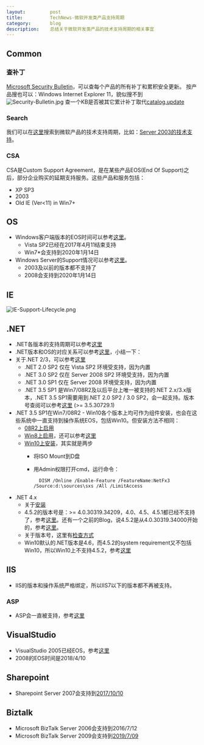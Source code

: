 ```yaml
---
layout:         post
title:          TechNews-微软开发类产品支持周期
category:       blog
description:    总结关于微软开发类产品的技术支持周期的相关事宜
---
```


## Common

### 查补丁
[Microsoft Security Bulletin](https://technet.microsoft.com/security/bulletin/)，可以查每个产品的所有补丁和累积安全更新。
按产品搜也可以：Windows Internet Explorer 11，貌似搜不到
![Security-Bulletin.jpg](http://7xudfs.com1.z0.glb.clouddn.com/b257bb1d42524fbc8013ab5c945d1fc3-MS-Security-Bulletin.png)
查一个KB是否被其它累计补丁取代[catalog.update](https://catalog.update.microsoft.com/v7/site/Search.aspx?q=3199375%20)

### Search

我们可以在[这里](https://support.microsoft.com/zh-cn/lifecycle/search)搜索到微软产品的技术支持周期，比如：[Server 2003的技术支持](https://support.microsoft.com/zh-cn/lifecycle/search?sort=PN&qid=&alpha=Microsoft%20Windows%20Server%202003&Filter=FilterNO)。

### CSA

CSA是Custom Support Agreement，是在某些产品EOS(End Of Support)之后，部分企业购买的延期支持服务。这些产品和服务包括：

- XP SP3
- 2003
- Old IE (Ver<11) in Win7+

## OS
- Windows客户端版本的EOS时间可以参考[这里](http://windows.microsoft.com/en-us/windows/lifecycle)。
	- Vista SP2已经在2017年4月11结束支持
	- Win7*会支持到2020年1月14日
- Windows Server的Support情况可以参考[这里](https://support.microsoft.com/en-us/lifecycle/search?alpha=Windows%20Server)。
	- 2003及以前的版本都不支持了
	- 2008会支持到2020年1月14日

## IE

![IE-Support-Lifecycle.png](http://7xudfs.com1.z0.glb.clouddn.com/b257bb1d42524fbc8013ab5c945d1fc3-IE-Support-Lifecycle.png)

## .NET
- .NET各版本的支持周期可以参考[这里](https://support.microsoft.com/zh-cn/lifecycle#gp/Framework_FAQ)
- .NET版本和OS的对应关系可以参考[这里](https://blogs.msdn.microsoft.com/astebner/2007/03/14/mailbag-what-version-of-the-net-framework-is-included-in-what-version-of-the-os/)，小结一下：
- 关于.NET 2/3，可以参考[这里](https://support.microsoft.com/en-us/kb/2696944)
	- .NET 2.0 SP2 仅在 Vista SP2 环境受支持，因为内置
	- .NET 3.0 SP2 仅在 Server 2008 SP2 环境受支持，因为内置
	- .NET 3.0 SP1 仅在 Server 2008 环境受支持，因为内置
	- .NET 3.5 SP1 是Win7/08R2及以后平台上唯一被支持的.NET 2.x/3.x版本，.NET 3.5 SP1需要用到.NET 2.0 SP2 / 3.0 SP2，会一起支持。版本号查阅可以参考[这里](https://blogs.msdn.microsoft.com/astebner/2005/07/12/what-net-framework-version-numbers-go-with-what-service-pack/) (>= 3.5.30729.1)
- .NET 3.5 SP1在Win7/08R2 - Win10各个版本上均可作为组件安装，也会在这些系统中一直支持到操作系统EOS，包括Win10。但安装方法不相同：
	- [08R2上启用](https://blogs.msdn.microsoft.com/sqlblog/2010/01/08/how-to-installenable-net-3-5-sp1-on-windows-server-2008-r2-for-sql-server-2008-and-sql-server-2008-r2/)
	- [Win8上启用](https://support.microsoft.com/en-us/kb/2785188)，还可以参考[这里](https://msdn.microsoft.com/en-us/library/hh506443(v=vs.110).aspx)
	- [Win10上安装](https://blogs.technet.microsoft.com/mniehaus/2015/08/31/adding-features-including-net-3-5-to-windows-10/)，其实就是两步
        - 将ISO Mount到D盘
        - 用Admin权限打开cmd，运行命令：
        
                DISM /Online /Enable-Feature /FeatureName:NetFx3 /Source:d:\sources\sxs /All /LimitAccess
                
- .NET 4.x
	- 关于[安装](https://msdn.microsoft.com/en-us/library/5a4x27ek(v=vs.110).aspx)
	- 4.5.2的版本号是：>= 4.0.30319.34209，4.0、4.5、4.5.1都已经不支持了，参考[这里](https://blogs.msdn.microsoft.com/dougste/2016/03/17/file-version-history-for-clr-4-x/)。还有一个之前的Blog，说4.5.2是从4.0.30319.34000开始的，参考[这里](https://blogs.msdn.microsoft.com/rodneyviana/2014/12/23/identifying-the-net-version-you-are-running-2-0-4-5-4-5-1-or-4-5-2/)。
	- 关于版本号，这里有[检查方式](https://msdn.microsoft.com/en-us/library/hh925568(v=vs.110).aspx)
	- Win10默认的.NET版本是4.6，而4.5.2的system requirement又不包括Win10，所以Win10上不支持4.5.2，参考[这里](https://www.microsoft.com/en-us/download/details.aspx?id=42643)

## IIS
- IIS的版本和操作系统严格绑定，所以IIS7以下的版本都不再被支持。

### ASP
- ASP会一直被支持，参考[这里](https://support.microsoft.com/en-us/kb/2669020)

## VisualStudio
- VisualStudio 2005已经EOS，参考[这里](https://support.microsoft.com/zh-cn/lifecycle/search?sort=PN&alpha=Visual%20Studio&Filter=FilterNO)
- 2008的EOS时间是2018/4/10

## Sharepoint
- Sharepoint Server 2007会支持到[2017/10/10](https://support.microsoft.com/zh-cn/lifecycle/search?sort=PN&qid=&alpha=SharePoint%20Server%202007&Filter=FilterNO)

## Biztalk
- Microsoft BizTalk Server 2006会支持到2016/7/12
- Microsoft BizTalk Server 2009会支持到[2019/7/09](https://support.microsoft.com/zh-cn/lifecycle/search?sort=PN&alpha=Microsoft%20BizTalk%20Server%202009&Filter=FilterNO)
